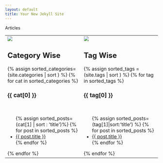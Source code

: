 ```yaml
---
layout: default
title: Your New Jekyll Site
---
```

<!-- Articles by category-->
<div class="cat-tag-articles">
  <p class="pageTitle">Articles</p>
  <table >
  <td style="vertical-align:top">
    <img src="{{ site.baseurl}}/assets/img/catbig.png" /><h2>Category Wise</h2>
    {% assign sorted_categories= (site.categories | sort ) %}
    {% for cat in sorted_categories %}
      <h3 id="{{cat[0]}}-header"  class="next button__outline" onclick = "toggleList('{{cat[0]}}')" >{{ cat[0] }}</h3><br>
      <ul id="{{cat[0]}}" style="display: show;">
      {% assign sorted_posts= (cat[1] | sort : 'title')%}
      {% for post in sorted_posts %}
        <li><a href="{{ site.baseurl}}{{ post.url }}">{{ post.title }}</a></li>
      {% endfor %}
      </ul>
    {% endfor %}
  </td>
   <td style="vertical-align:top">
    <img src="{{ site.baseurl}}/assets/img/tagbig.png" /><h2>Tag Wise</h2>
    {% assign sorted_tags = (site.tags | sort ) %}
    {% for tag in sorted_tags %}
      <h3 id="{{tag[0]}}-header"class="next button__outline" onclick = "toggleList('{{tag[0]}}')" >{{ tag[0] }}</h3><br>
      <ul id="{{tag[0]}}" style="display: show;">
      {% assign sorted_posts=(tag[1]|sort:'title') %}
      {% for post in sorted_posts %}
        <li><a href="{{ site.baseurl}}{{ post.url }}">{{ post.title }}</a></li>
      {% endfor %}
      </ul>
    {% endfor %}
  </td>
</table>
</div>